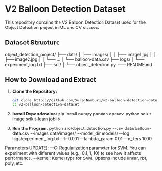 # V2 Balloon Detection Dataset

This repository contains the V2 Balloon Detection Dataset used for the Object Detection project in ML and CV classes.

## Dataset Structure

object_detection_project/
├── data/
│   ├── images/
│   │   ├── image1.jpg
│   │   ├── image2.jpg
│   │   └── ...
│   └── balloon-data.csv
├── logs/
│   └── experiment_log.txt
├── src/
│   └── object_detection.py
└── README.md

## How to Download and Extract

1. **Clone the Repository:**
   ```bash
   git clone https://github.com/SurajNamburi/v2-balloon-detection-dataset.git
   cd v2-balloon-detection-dataset

2. **Install Dependencies:**
pip install numpy pandas opencv-python scikit-image scikit-learn joblib 


3. **Run the Program:**
   python src/object_detection.py --csv data/balloon-data.csv --images data/images/ --model_dir models/ --log logs/experiment_log.txt --lr 0.001 --lambda_param 0.01 --n_iters 1000

Parameters(UPDATE):
--C: Regularization parameter for SVM. You can experiment with different values (e.g., 0.1, 1, 10) to see how it affects performance.
--kernel: Kernel type for SVM. Options include linear, rbf, poly, etc.
